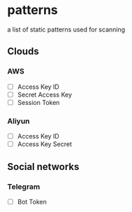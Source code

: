 # patterns

a list of static patterns used for scanning

## Clouds

### AWS

- [ ] Access Key ID 
- [ ] Secret Access Key
- [ ] Session Token

### Aliyun

- [ ] Access Key ID
- [ ] Access Key Secret

## Social networks

### Telegram

- [ ] Bot Token
